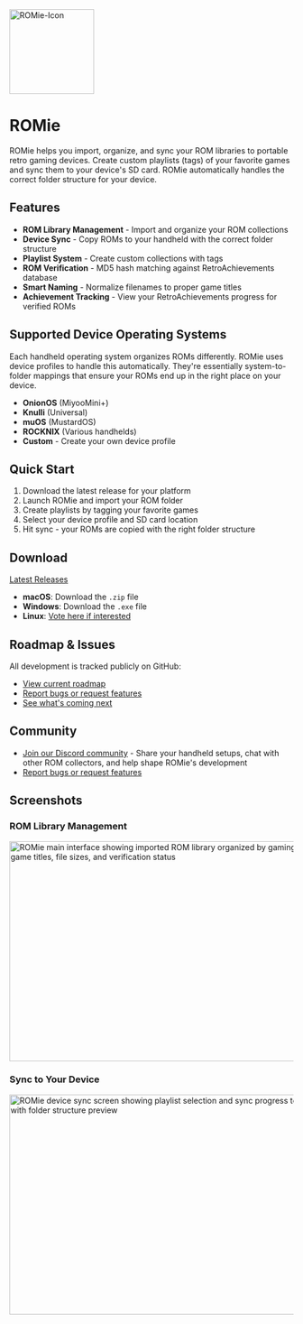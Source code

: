 <img width="150" height="150" alt="ROMie-Icon" src="https://github.com/user-attachments/assets/17bcea0f-0765-4a2c-b253-98683e3eb12e" />

# ROMie

ROMie helps you import, organize, and sync your ROM libraries to portable retro gaming devices. Create custom playlists (tags) of your favorite games and sync them to your device's SD card. ROMie automatically handles the correct folder structure for your device.

## Features

- **ROM Library Management** - Import and organize your ROM collections
- **Device Sync** - Copy ROMs to your handheld with the correct folder structure
- **Playlist System** - Create custom collections with tags
- **ROM Verification** - MD5 hash matching against RetroAchievements database
- **Smart Naming** - Normalize filenames to proper game titles
- **Achievement Tracking** - View your RetroAchievements progress for verified ROMs

## Supported Device Operating Systems
Each handheld operating system organizes ROMs differently. ROMie uses device profiles to handle this automatically. They're essentially system-to-folder mappings that ensure your ROMs end up in the right place on your device.

- **OnionOS** (MiyooMini+)
- **Knulli** (Universal)
- **muOS** (MustardOS)
- **ROCKNIX** (Various handhelds)
- **Custom** - Create your own device profile

## Quick Start

1. Download the latest release for your platform
2. Launch ROMie and import your ROM folder
3. Create playlists by tagging your favorite games
4. Select your device profile and SD card location
5. Hit sync - your ROMs are copied with the right folder structure

## Download

[Latest Releases](https://github.com/jzimz/romie/releases)

- **macOS**: Download the `.zip` file
- **Windows**: Download the `.exe` file
- **Linux**: [Vote here if interested](https://github.com/jzimz/romie/issues/27)

## Roadmap & Issues

All development is tracked publicly on GitHub:
- [View current roadmap](https://github.com/users/JZimz/projects/2)
- [Report bugs or request features](https://github.com/jzimz/romie/issues)
- [See what's coming next](https://github.com/jzimz/romie/milestones)

## Community

- [Join our Discord community](https://discord.gg/ZmhHgEfAsD) - Share your handheld setups, chat with other ROM collectors, and help shape ROMie's development
- [Report bugs or request features](https://github.com/jzimz/romie/issues)

## Screenshots

### ROM Library Management
<img width="600" height="390" alt="ROMie main interface showing imported ROM library organized by gaming system with game titles, file sizes, and verification status" src="https://github.com/user-attachments/assets/00cd8844-aa1c-4efe-92ac-9265d90cd78a" />

### Sync to Your Device
<img width="600" height="390" alt="ROMie device sync screen showing playlist selection and sync progress to SD card with folder structure preview" src="https://github.com/user-attachments/assets/a5edbcc5-2d2d-4fab-8f80-7eb229930acf" />
